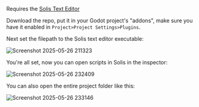 Requires the [Solis Text Editor](https://github.com/BwendyGames/Solis-Text-Editor/releases)

Download the repo, put it in your Godot project's "addons", make sure you have it enabled in ```Project>Project Settings>Plugins```.

Next set the filepath to the Solis text editor executable:

![Screenshot 2025-05-26 211323](https://github.com/user-attachments/assets/b4113cd9-fbec-4041-bdb7-874808d51f5a)

You're all set, now you can open scripts in Solis in the inspector:

![Screenshot 2025-05-26 232409](https://github.com/user-attachments/assets/8817c29b-8d72-401c-8555-10c41599d0b3)

You can also open the entire project folder like this:

![Screenshot 2025-05-26 233146](https://github.com/user-attachments/assets/76db2cba-3ce6-4505-a2a4-43572acf25c9)
